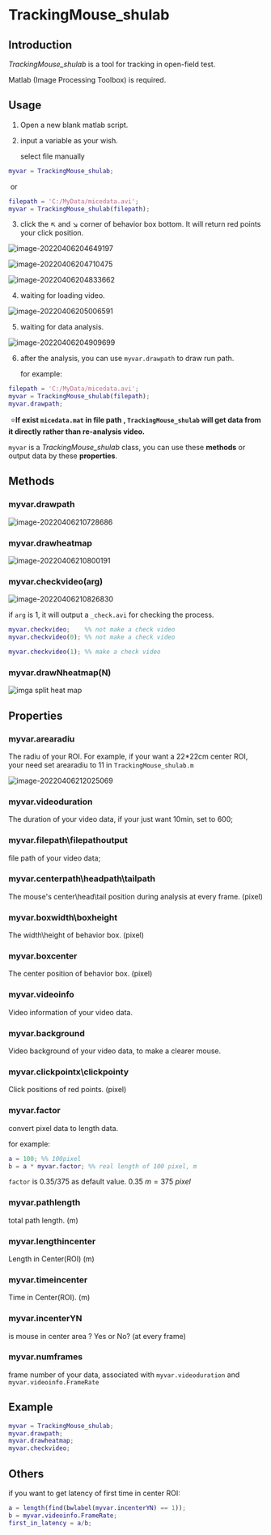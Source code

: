 # TrackingMouse_shulab 

## Introduction

*TrackingMouse_shulab* is a tool for tracking in open-field test. 

Matlab (Image Processing Toolbox) is required.

## Usage 

1. Open a new blank matlab script.
2. input a variable as your wish.

   select file manually

```matlab
myvar = TrackingMouse_shulab;
```

​		or

```matlab
filepath = 'C:/MyData/micedata.avi';
myvar = TrackingMouse_shulab(filepath);
```

3. click the :arrow_upper_left: and  :arrow_lower_right:  corner of  behavior box bottom. It will return red points your click position.

![image-20220406204649197](.\img\1.png)

![image-20220406204710475](.\img\2.png)

![image-20220406204833662](.\img\3.png)

4. waiting for loading video.

![image-20220406205006591](.\img\4.png)

5. waiting for data analysis.

![image-20220406204909699](.\img\5.png)

6. after the analysis, you can use `myvar.drawpath` to draw  run path.

   for example:

```matlab
filepath = 'C:/MyData/micedata.avi';
myvar = TrackingMouse_shulab(filepath);
myvar.drawpath;
```

​	:star:**If exist `micedata.mat` in file path , `TrackingMouse_shulab` will get data from it directly rather than re-analysis video.**

`myvar` is a *TrackingMouse_shulab* class, you can use these **methods** or output data by these **properties**.

## Methods

### myvar.drawpath

![image-20220406210728686](.\img\6.png)

### myvar.drawheatmap

![image-20220406210800191](.\img\7.png)

### myvar.checkvideo(arg)

![image-20220406210826830](.\img\8.png)

if `arg` is 1, it will output a `_check.avi`  for checking the process.

```matlab
myvar.checkvideo;    %% not make a check video
myvar.checkvideo(0); %% not make a check video

myvar.checkvideo(1); %% make a check video

```
### myvar.drawNheatmap(N)

![imga](img/image_2022-04-14-01-16-31.png)
split heat map

## Properties

### myvar.arearadiu

The radiu of your ROI. For example, if your want a 22*22cm center ROI, your need set arearadiu to 11 in `TrackingMouse_shulab.m`

![image-20220406212025069](.\img\9.png)



### myvar.videoduration

The duration of your video data,  if your just want 10min, set to 600;



### myvar.filepath\filepathoutput

file path of your video data;



### myvar.centerpath\headpath\tailpath

The mouse's center\head\tail position during analysis at every frame. (pixel)



### myvar.boxwidth\boxheight

The width\height of behavior box. (pixel)



### myvar.boxcenter

The center position of behavior box. (pixel)



### myvar.videoinfo

Video information of your video data.



### myvar.background

Video background of your video data, to make a clearer mouse.



### myvar.clickpointx\clickpointy

Click positions of red points. (pixel)



### myvar.factor

convert pixel data to length data.

for example:

```matlab
a = 100; %% 100pixel 
b = a * myvar.factor; %% real length of 100 pixel, m
```

`factor` is 0.35/375 as default value.  $0.35\ m = 375\ pixel$



### myvar.pathlength

total path length. (m)



### myvar.lengthincenter

Length in Center(ROI) (m)



### myvar.timeincenter

Time in Center(ROI). (m)



### myvar.incenterYN

is mouse in center area ? Yes or No? (at every frame)



### myvar.numframes

frame number of your data, associated with `myvar.videoduration` and `myvar.videoinfo.FrameRate`



## Example

```matlab
myvar = TrackingMouse_shulab;
myvar.drawpath;
myvar.drawheatmap;
myvar.checkvideo;
```



## Others

if you want to get latency of  first time in center ROI:

```matlab
a = length(find(bwlabel(myvar.incenterYN) == 1));
b = myvar.videoinfo.FrameRate;
first_in_latency = a/b; 
```



